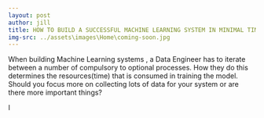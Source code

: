 ```yaml
---
layout: post
author: jill
title: HOW TO BUILD A SUCCESSFUL MACHINE LEARNING SYSTEM IN MINIMAL TIME
img-src: ../assets\images\Home\coming-soon.jpg
---
```

When building Machine Learning systems , a Data Engineer has to iterate between a number of compulsory to optional processes. How they do this determines the resources(time) that is consumed in training the model. Should you focus more on collecting lots of data for your system or are there more important things?

I